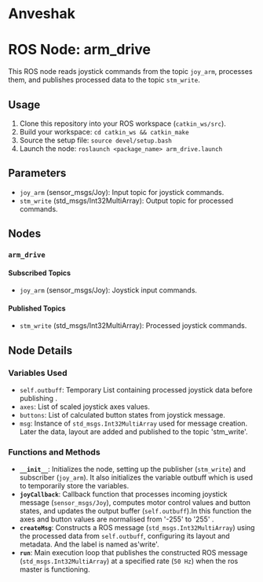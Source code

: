 # Anveshak
# ROS Node: arm_drive

This ROS node reads joystick commands from the topic `joy_arm`, processes them, and publishes processed data to the topic `stm_write`.


## Usage

1. Clone this repository into your ROS workspace (`catkin_ws/src`).
2. Build your workspace: `cd catkin_ws && catkin_make`
3. Source the setup file: `source devel/setup.bash`
4. Launch the node: `roslaunch <package_name> arm_drive.launch`

## Parameters

- `joy_arm` (sensor_msgs/Joy): Input topic for joystick commands.
- `stm_write` (std_msgs/Int32MultiArray): Output topic for processed commands.

## Nodes

### `arm_drive`

#### Subscribed Topics

- `joy_arm` (sensor_msgs/Joy): Joystick input commands.

#### Published Topics

- `stm_write` (std_msgs/Int32MultiArray): Processed joystick commands.

## Node Details

### Variables Used

- `self.outbuff`: Temporary List containing processed joystick data before publishing .
- `axes`: List of scaled joystick axes values.
- `buttons`: List of calculated button states from joystick message.
- `msg`: Instance of `std_msgs.Int32MultiArray` used for message creation. Later the data, layout are added and published to the topic 'stm_write'.

### Functions and Methods

- **`__init__`**: Initializes the node, setting up the publisher (`stm_write`) and subscriber (`joy_arm`). It also initializes the variable outbuff which is used to temporarily store the variables.
- **`joyCallback`**: Callback function that processes incoming joystick message (`sensor_msgs/Joy`), computes motor control values and button states, and updates the output buffer (`self.outbuff`).In this function the axes and button values are normalised from '-255' to '255' .
- **`createMsg`**: Constructs a ROS message (`std_msgs.Int32MultiArray`) using the processed data from `self.outbuff`, configuring its layout and metadata. And the label is named as'write'.
- **`run`**: Main execution loop that publishes the constructed ROS message (`std_msgs.Int32MultiArray`) at a specified rate (`50 Hz`) when the ros master is functioning.



